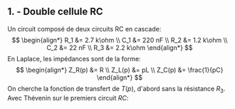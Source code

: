 ## 1. - Double cellule RC
Un circuit composé de deux circuits RC en cascade:
$$
\begin{align*}
R_1 &= 2.7 k\ohm \\
C_1 &= 220 nF \\
R_2 &= 1.2 k\ohm \\
C_2 &= 22 nF \\
R_3 &= 2.2 k\ohm
\end{align*}
$$
En Laplace, les impédances sont de la forme:
$$
\begin{align*}
Z_R(p) &= R \\
Z_L(p) &= pL \\
Z_C(p) &= \frac{1}{pC}
\end{align*}
$$
On cherche la fonction de transfert de $T(p)$, d'abord sans la résistance $R_3$. Avec Thévenin sur le premiers circuit $RC$:
